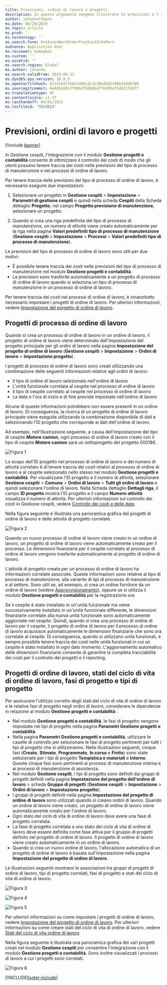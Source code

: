 ```yaml
---
title: Previsioni, ordini di lavoro e progetti
description: In questo argomento vengono illustrate le previsioni e l'integrazione di ordini di lavoro con il modulo Gestione progetti e contabilità in Gestione cespiti.
author: johanhoffmann
ms.date: 08/29/2019
ms.topic: article
ms.prod: ''
ms.technology: ''
ms.search.form: EntAssetWorkOrderProjCostInfoPart
audience: Application User
ms.reviewer: kamaybac
ms.custom: ''
ms.assetid: ''
ms.search.region: Global
ms.author: johanho
ms.search.validFrom: 2019-08-31
ms.dyn365.ops.version: 10.0.5
ms.openlocfilehash: bf211e9f256a7489cdc3c38ed2d2198bd1dd6789
ms.sourcegitcommit: 0e8db169c3f90bd750826af76709ef5d621fd377
ms.translationtype: HT
ms.contentlocale: it-IT
ms.lasthandoff: 04/01/2021
ms.locfileid: "5813823"
---
```

# <a name="forecasts-work-orders-and-projects"></a>Previsioni, ordini di lavoro e progetti

[!include [banner](../../includes/banner.md)]

 

In Gestione cespiti, l'integrazione con il modulo **Gestione progetti e contabilità** consente di ottimizzare il controllo dei costi di modo che gli utenti possano tenere traccia dei costi nelle previsioni del tipo di processo di manutenzione e nei processi di ordine di lavoro.

Per tenere traccia delle previsioni del tipo di processo di ordine di lavoro, è necessario eseguire due impostazioni:

1. Selezionare un progetto in **Gestione cespiti** > **Impostazione** > **Parametri di gestione cespiti** e quindi nella scheda **Cespiti** della Scheda dettaglio **Progetto**, nel campo **Progetto previsione di manutenzione**, selezionare un progetto.

2. Quando si crea una riga predefinita del tipo di processo di manutenzione, un numero di attività viene creato automaticamente per la riga nella pagina **Valori predefiniti tipo di processo di manutenzione** (**Gestione cespiti** > **Impostazione** > **Processi** > **Valori predefiniti tipo di processo di manutenzione**).

Le previsioni del tipo di processo di ordine di lavoro sono utili per due motivi: 

- È possibile tenere traccia dei costi nelle previsioni del tipo di processo di manutenzione nel modulo **Gestione progetti e contabilità**. 
- Le previsioni sono trasferite automaticamente a un progetto di processo di ordine di lavoro quando si seleziona un tipo di processo di manutenzione in un processo di ordine di lavoro.

Per tenere traccia dei costi nei processi di ordine di lavoro, è innanzitutto necessario impostare i progetti di ordine di lavoro. Per ulteriori informazioni, vedere [Impostazione del progetto di ordine di lavoro](../setup-for-work-orders/work-order-project-setup.md).

## <a name="work-order-job-projects"></a>Progetti di processo di ordine di lavoro

Quando si crea un processo di ordine di lavoro in un ordine di lavoro, il progetto di ordine di lavoro viene determinato dall'impostazione del progetto principale per gli ordini di lavoro nella pagina **Impostazione del progetto di ordine di lavoro** (**Gestione cespiti** > **Impostazione** > **Ordini di lavoro** > **Impostazione progetto**).

I progetti di processo di ordine di lavoro sono creati utilizzando una combinazione delle seguenti informazioni relative agli ordini di lavoro:

- Il tipo di ordine di lavoro selezionato nell'ordine di lavoro 
- L'unità funzionale correlata al cespite nel processo di ordine di lavoro
- Il tipo di cespite correlato al cespite nel processo di ordine di lavoro  
- La data e l'ora di inizio e di fine previste impostate nell'ordine di lavoro  

Alcune di queste informazioni potrebbero non essere presenti in un ordine di lavoro. Di conseguenza, la ricerca di un progetto di ordine di lavoro principale viene eseguita utilizzando la combinazione disponibile di dati e selezionando l'ID progetto che corrisponde ai dati dell'ordine di lavoro.

Ad esempio, nell'illustrazione seguente, a causa dell'impostazione del tipo di cespite **Motore camion**, ogni processo di ordine di lavoro creato con il tipo di cespite **Motore camion** sarà un sottoprogetto del progetto 000186.

![Figura 1](media/01-integration-to-pma.png)

Lo scopo dell'ID progetto nel processo di ordine di lavoro e del numero di attività correlato è di tenere traccia dei costi relativi al processo di ordine di lavoro e al cespite selezionato nello stesso nel modulo **Gestione progetti e contabilità**. Per visualizzare l'ID progetto e il numero di attività, selezionare **Gestione cespiti** > **Comune** > **Ordini di lavoro** > **Tutti gli ordini di lavoro** e quindi selezionare l'ordine di lavoro. Nella Scheda dettaglio **Dettagli riga**, il campo **ID progetto** mostra l'ID progetto e il campo **Numero attività** visualizza il numero di attività. Per ulteriori informazioni sul controllo dei costi in Gestione cespiti, vedere [Controllo dei costi e delle date](../controlling-and-reporting/cost-and-date-control.md).

Nella figura seguente è illustrata una panoramica grafica dei progetti di ordine di lavoro e delle attività di progetto correlate.

![Figura 2](media/02-integration-to-pma.png)

Quando un nuovo processo di ordine di lavoro viene creato in un ordine di lavoro, un progetto di ordine di lavoro viene automaticamente creato per il processo. Le dimensioni finanziarie per il cespite correlato al processo di ordine di lavoro vengono trasferite automaticamente al progetto di ordine di lavoro.

L'attività di progetto creata per un processo di ordine di lavoro ha informazioni correlate associate. Queste informazioni sono relative al tipo di processo di manutenzione, alla variante di tipi di processo di manutenzione e al settore. Sono utili se, ad esempio, si crea un ordine fornitore da un ordine di lavoro (vedere [Approvvigionamento](../work-orders/procurement.md)), oppure se si utilizza il modulo **Gestione progetti e contabilità** per la registrazione ore.

Se il cespite è stato installato in un'unità funzionale ma viene successivamente installato in un'unità funzionale differente, le dimensioni finanziarie correlate alla nuova unità funzionale sono automaticamente aggiornate nel cespite. Quindi, quando si crea una processo di ordine di lavoro per il cespite, il progetto di ordine di lavoro per il processo di ordine di lavoro acquisisce automaticamente le dimensioni finanziarie che sono ora correlate al cespite. Di conseguenza, quando si utilizzano unità funzionali, è sempre possibile tenere traccia dei costi nelle unità funzionali in cui un cespite è stato installato in ogni dato momento. L'aggiornamento automatico delle dimensioni finanziarie consente di garantire la completa tracciabilità dei costi per il controllo dei progetti e il reporting.

## <a name="work-order-projects-work-order-lifecycle-states-project-stages-and-project-types"></a>Progetti di ordine di lavoro, stati del ciclo di vita di ordine di lavoro, fasi di progetto e tipi di progetto

Per assicurare l'utilizzo corretto degli stati del ciclo di vita di ordine di lavoro e le relative fasi di progetto negli ordini di lavoro, considerare le dipendenze in relazione al modulo **Gestione progetti e contabilità** :

- Nel modulo **Gestione progetti e contabilità**, le fasi di progetto vengono impostate nei tipi di progetto nella pagina **Parametri Gestione progetti e contabilità**.  
- Nella pagina **Parametri Gestione progetti e contabilità**, utilizzare le caselle di controllo per selezionare le fasi di progetto pertinenti per tutti i tipi di progetto che si utilizzeranno. Nelle illustrazioni seguenti, cinque fasi (**Creato**, **Stimato**, **Programmato**, **In corso** e **Finito**) sono state selezionate per i tipi di progetto **Tempistica e materiali** e **Interno**. Queste cinque fasi sono pertinenti ai processi di manutenzione interna e ai processi di manutenzione di assistenza.
- Nel modulo **Gestione cespiti**, i tipi di progetto sono definiti dai gruppi di progetti definiti nella pagina **Impostazione del progetto dell'ordine di lavoro** > scheda **Gruppo di progetti** (**Gestione cespiti** > **Impostazione** > **Ordini di lavoro** > **Impostazione progetto**).  
- I gruppi di progetti definiti nella pagina **Impostazione del progetto di ordine di lavoro** sono utilizzati quando si creano ordini di lavoro. Quando un ordine di lavoro viene creato, un progetto di ordine di lavoro viene automaticamente creato per l'ordine di lavoro.  
- Ogni stato del ciclo di vita di ordine di lavoro deve avere una fase di progetto correlata.  
- La fase di progetto correlata a uno stato del ciclo di vita di ordine di lavoro deve essere definita come fase attiva per il gruppo di progetti definito nel progetto di ordine di lavoro. Il progetto di ordine di lavoro viene creato automaticamente in un ordine di lavoro.
- Quando si crea un nuovo ordine di lavoro, l'allocazione automatica di un progetto di ordine di lavoro è basata sull'impostazione nella pagina **Impostazione del progetto di ordine di lavoro**.  

Le illustrazioni seguenti mostrano le associazioni tra gruppi di progetti di ordine di lavoro, tipi di progetto correlati, fasi di progetto e stati del ciclo di vita di ordine di lavoro.

![Figura 3](media/03-integration-to-pma.png)

![Figura 4](media/04-integration-to-pma.png)

![Figura 5](media/05-integration-to-pma.png)

Per ulteriori informazioni su come impostare i progetti di ordine di lavoro, vedere [Impostazione del progetto di ordine di lavoro](../setup-for-work-orders/work-order-project-setup.md). Per ulteriori informazioni su come creare stati del ciclo di vita di ordine di lavoro, vedere [Stati del ciclo di vita ordine di lavoro](../setup-for-work-orders/work-order-lifecycle-states.md).

Nella figura seguente è illustrata una panoramica grafica dei vari progetti creati nel modulo **Gestione cespiti** per consentire l'integrazione con il modulo **Gestione progetti e contabilità**. Sono inoltre visualizzati i processi di lavoro a cui i progetti sono correlati.

![Figura 6](media/06-integration-to-pma.png)



[!INCLUDE[footer-include](../../../includes/footer-banner.md)]